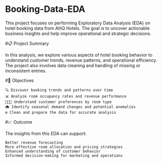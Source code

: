 # Booking-Data-EDA
This project focuses on performing Exploratory Data Analysis (EDA) on hotel booking data from AtliQ Hotels. The goal is to uncover actionable business insights and help improve operational and strategic decisions.

#📋 Project Summary

In this analysis, we explore various aspects of hotel booking behavior to understand customer trends, revenue patterns, and operational efficiency. The project also involves data cleaning and handling of missing or inconsistent entries.

#🎯 Objectives

    🔍 Discover booking trends and patterns over time
    📊 Analyze room occupancy rates and revenue performance
    🧑‍🤝‍🧑 Understand customer preferences by room type
    🌦️ Identify seasonal demand changes and potential anomalies
    ⚙️ Clean and prepare the data for accurate analysis

#📈 Outcome

The insights from this EDA can support:

    Better revenue forecasting
    More effective room allocation and pricing strategies
    Enhanced understanding of customer behavior
    Informed decision-making for marketing and operations
